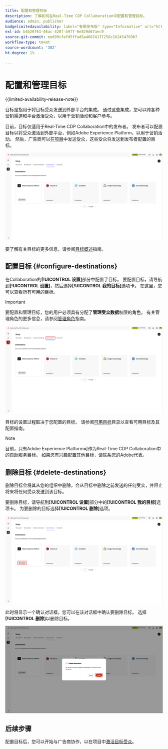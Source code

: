 ```yaml
---
title: 配置和管理目标
description: 了解如何在Real-Time CDP Collaboration中配置和管理目标。
audience: admin, publisher
badgelimitedavailability: label="有限发布版" type="Informative" url="https://helpx.adobe.com/legal/product-descriptions/real-time-customer-data-platform-collaboration.html newtab=true"
exl-id: b4b26761-46ac-420f-b9f7-6e829d67aec9
source-git-commit: eed99cfafd5ffad5a468741f7258c162454769b7
workflow-type: tm+mt
source-wordcount: '382'
ht-degree: 1%

---
```


# 配置和管理目标

{{limited-availability-release-note}}

目标是指用于将目标受众发送到外部平台的集成。 通过这些集成，您可以跨各种营销渠道和平台激活受众，以用于营销活动和客户参与。

目前，目标仅适用于Real-Time CDP Collaboration中的发布者。 发布者可以配置目标以将受众激活到外部平台，例如Adobe Experience Platform，以用于营销活动。 然后，广告商可以[在项目](../collaborate/activate.md)中发送受众，这些受众将发送到发布者配置的目标。

![安装工作区中的“我的目标”选项卡显示活动的Adobe Experience Platform目标。](/help/assets/setup/manage-destinations/my-destinations-overview.png)

要了解有关目标的更多信息，请参阅[目标概述](../destinations/overview.md)指南。

## 配置目标 {#configure-destinations}

在Collaboration的&#x200B;**[!UICONTROL 设置]**&#x200B;部分中配置了目标。 要配置目标，请导航到&#x200B;**[!UICONTROL 设置]**，然后选择&#x200B;**[!UICONTROL 我的目标]**&#x200B;选项卡。 在这里，您可以查看所有可用的目标。

>[!IMPORTANT]
>
>要配置和管理目标，您的用户必须具有分配了&#x200B;**管理受众数据**&#x200B;权限的角色。 有关管理角色的更多信息，请参阅[管理角色](../permissions/manage-roles.md)指南。

![设置工作区中的“我的目标”选项卡显示可用的目标。](/help/assets/setup/manage-destinations/my-destinations.png)

目标的设置过程取决于您配置的目标。 请参阅[可用目标](../destinations/overview.md#available-destinations)目录以查看可用目标及其配置指南。

>[!NOTE]
>
>目前，只有Adobe Experience Platform可作为Real-Time CDP Collaboration中的自助服务目标。 如果您有兴趣配置其他目标，请联系您的Adobe代表。

## 删除目标 {#delete-destinations}

删除目标会将其从您的组织中删除，会从目标中删除之前发送的任何受众，并阻止将来将任何受众发送到该目标。

要删除目标，请导航到&#x200B;**[!UICONTROL 设置]**&#x200B;部分中的&#x200B;**[!UICONTROL 我的目标]**&#x200B;选项卡。 为要删除的目标选择&#x200B;**[!UICONTROL 删除]**&#x200B;选项。

![为Adobe Experience Platform目标突出显示了包含“删除”选项的“我的目标”工作区。](/help/assets/setup/manage-destinations/delete-destination.png)

此时将显示一个确认对话框，您可以在该对话框中确认要删除目标。 选择&#x200B;**[!UICONTROL 删除]**&#x200B;以删除目标。

![突出显示了“删除”选项的“删除目标”对话框。](/help/assets/setup/manage-destinations/delete-destination-confirmation.png)

## 后续步骤

配置目标后，您可以开始与广告商协作，以在项目中[激活目标受众](../collaborate/activate.md)。

